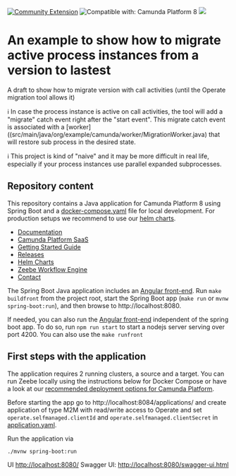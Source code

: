 [![Community Extension](https://img.shields.io/badge/Community%20Extension-An%20open%20source%20community%20maintained%20project-FF4700)](https://github.com/camunda-community-hub/community)
![Compatible with: Camunda Platform 8](https://img.shields.io/badge/Compatible%20with-Camunda%20Platform%208-0072Ce)
[![](https://img.shields.io/badge/Lifecycle-Incubating-blue)](https://github.com/Camunda-Community-Hub/community/blob/main/extension-lifecycle.md#incubating-)

# An example to show how to migrate active process instances from a version to lastest

A draft to show how to migrate version with call activities (until the Operate migration tool allows it)

:information_source: In case the process instance is active on call activities, the tool will add a "migrate" catch event right after the "start event". This migrate catch event is associated with a [worker]((src/main/java/org/example/camunda/worker/MigrationWorker.java) that will restore sub process in the desired state. 

:information_source: This project is kind of "naive" and it may be more difficult in real life, especially if your process instances use parallel expanded subprocesses.

## Repository content

This repository contains a Java application for Camunda Platform 8 using Spring Boot
and a [docker-compose.yaml](docker-compose.yaml) file for local development. For production setups we recommend to use our [helm charts](https://docs.camunda.io/docs/self-managed/platform-deployment/kubernetes-helm/).

- [Documentation](https://docs.camunda.io)
- [Camunda Platform SaaS](https://camunda.io)
- [Getting Started Guide](https://github.com/camunda/camunda-platform-get-started)
- [Releases](https://github.com/camunda/camunda-platform/releases)
- [Helm Charts](https://helm.camunda.io/)
- [Zeebe Workflow Engine](https://github.com/camunda/zeebe)
- [Contact](https://docs.camunda.io/contact/)

The Spring Boot Java application includes an [Angular front-end](src/main/front/). Run `make buildfront` from the project root, start the Spring Boot app (`make run` or `mvnw spring-boot:run`), and then browse to http://localhost:8080.

If needed, you can also run the [Angular front-end](src/main/front/) independent of the spring boot app. To do so, run `npm run start` to start a nodejs server serving over port 4200. You can also use the `make runfront`


## First steps with the application

The application requires 2 running clusters, a source and a target.
You can run Zeebe locally using the instructions below for Docker Compose
or have a look at our
[recommended deployment options for Camunda Platform](https://docs.camunda.io/docs/self-managed/platform-deployment/#deployment-recommendation.).

Before starting the app go to http://localhost:8084/applications/
and create application of type M2M with read/write access to Operate
and set `operate.selfmanaged.clientId` and `operate.selfmanaged.clientSecret` in [application.yaml](/src/main/resources/application.yaml).

Run the application via
```
./mvnw spring-boot:run
```

UI [http://localhost:8080/](http://localhost:8080/)
Swagger UI: [http://localhost:8080/swagger-ui.html](http://localhost:8080/swagger-ui.html)

